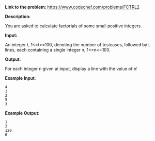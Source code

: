 **Link to the problem:** https://www.codechef.com/problems/FCTRL2

**Description:**

You are asked to calculate factorials of some small positive integers.

**Input:**

An integer t, 1<=t<=100, denoting the number of testcases, followed by t lines, each containing a single integer n, 1<=n<=100.

**Output:**

For each integer n given at input, display a line with the value of n!



**Example Input:**
```
4
1
2
5
3
```

**Example Output:**
```
1
2
120
6
```

